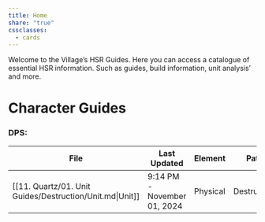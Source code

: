 ```yaml
---
title: Home
share: "true"
cssclasses:
  - cards
---
```

Welcome to the Village’s HSR Guides. Here you can access a catalogue of essential HSR information. Such as guides, build information, unit analysis’ and more. 

# Character Guides 

### DPS: 

| File                                                     | Last Updated                | Element  | Path        | Picture |
| -------------------------------------------------------- | --------------------------- | -------- | ----------- | ------- |
| [[11. Quartz/01. Unit Guides/Destruction/Unit.md\|Unit]] | 9:14 PM - November 01, 2024 | Physical | Destruction | ![](\-) |


